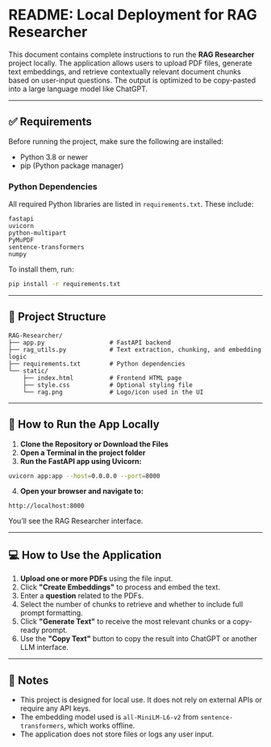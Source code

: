 # README: Local Deployment for RAG Researcher

This document contains complete instructions to run the **RAG Researcher** project locally. The application allows users to upload PDF files, generate text embeddings, and retrieve contextually relevant document chunks based on user-input questions. The output is optimized to be copy-pasted into a large language model like ChatGPT.

---

## ✅ Requirements

Before running the project, make sure the following are installed:

- Python 3.8 or newer
- pip (Python package manager)

### Python Dependencies
All required Python libraries are listed in `requirements.txt`. These include:
```
fastapi
uvicorn
python-multipart
PyMuPDF
sentence-transformers
numpy
```

To install them, run:
```bash
pip install -r requirements.txt
```

---

## 📁 Project Structure
```
RAG-Researcher/
├── app.py                  # FastAPI backend
├── rag_utils.py            # Text extraction, chunking, and embedding logic
├── requirements.txt        # Python dependencies
└── static/
    ├── index.html          # Frontend HTML page
    ├── style.css           # Optional styling file
    └── rag.png             # Logo/icon used in the UI
```

---

## 🚀 How to Run the App Locally

1. **Clone the Repository or Download the Files**
2. **Open a Terminal in the project folder**
3. **Run the FastAPI app using Uvicorn:**
```bash
uvicorn app:app --host=0.0.0.0 --port=8000
```
4. **Open your browser and navigate to:**
```
http://localhost:8000
```
You’ll see the RAG Researcher interface.

---

## 💻 How to Use the Application

1. **Upload one or more PDFs** using the file input.
2. Click **"Create Embeddings"** to process and embed the text.
3. Enter a **question** related to the PDFs.
4. Select the number of chunks to retrieve and whether to include full prompt formatting.
5. Click **"Generate Text"** to receive the most relevant chunks or a copy-ready prompt.
6. Use the **"Copy Text"** button to copy the result into ChatGPT or another LLM interface.

---

## 🧠 Notes
- This project is designed for local use. It does not rely on external APIs or require any API keys.
- The embedding model used is `all-MiniLM-L6-v2` from `sentence-transformers`, which works offline.
- The application does not store files or logs any user input.

